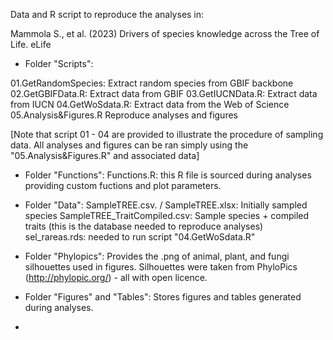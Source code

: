 Data and R script to reproduce the analyses in:

Mammola S., et al. (2023) Drivers of species knowledge across the Tree of Life. eLife
 
- Folder "Scripts":

01.GetRandomSpecies: Extract random species from GBIF backbone
02.GetGBIFData.R: Extract data from GBIF
03.GetIUCNData.R: Extract data from IUCN
04.GetWoSdata.R: Extract data from the Web of Science
05.Analysis&Figures.R Reproduce analyses and figures

[Note that script 01 - 04 are provided to illustrate the procedure of sampling data. All analyses and figures can be ran simply using the "05.Analysis&Figures.R" and associated data]

- Folder "Functions":
Functions.R: this R file is sourced during analyses providing custom fuctions and plot parameters.

- Folder "Data":
SampleTREE.csv. / SampleTREE.xlsx: Initially sampled species
SampleTREE_TraitCompiled.csv: Sample species + compiled traits (this is the database needed to reproduce analyses)
sel_rareas.rds: needed to run script "04.GetWoSdata.R"

- Folder "Phylopics":
Provides the .png of animal, plant, and fungi silhouettes used in figures. Silhouettes were taken from PhyloPics (http://phylopic.org/) - all with open licence.

- Folder "Figures" and "Tables":
Stores figures and tables generated during analyses.



-